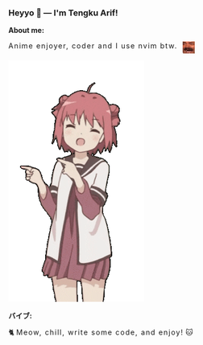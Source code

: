 ### Heyyo 👋 — I'm Tengku Arif!

**About me:**

<div style="display: inline-flex; font-size: 14px; letter-spacing: .1rem;">
    Anime enjoyer, coder and I use nvim btw.
    <img src="./KEKW.png" style="margin-left: 10px; height: 24px;" />
</div>

![cute dance](./cute-dance.gif)

**バイブ:**

:cat2: <span style="font-size: 14px; letter-spacing: .1rem;">Meow, chill, write some code, and enjoy!</span> :cat:
